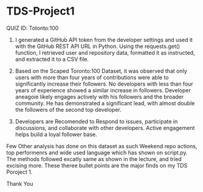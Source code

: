 # TDS-Project1

QUIZ ID: Totonto:100


1. I generated a GitHub API token from the developer settings and used it with the GitHub REST API URL in Python. Using the requests.get() function, I retrieved user and repository data, formatted it as instructed, and extracted it to a CSV file.
   
2. Based on the Scaped Toronto:100 Dataset, it was observed that only users with more than four years of contributions were able to significantly increase their followers. No developers with less than four years of experience showed a similar increase in followers. Developer aneagoie likely engages actively with his followers and the broader community. He has demonstrated a significant lead, with almost double the followers of the second top developer.
  
3. Developers are Recomended to Respond to issues, participate in discussions, and collaborate with other developers. Active engagement helps build a loyal follower base.


Few Other analysis has done on this dataset as such Weekend repo actions, top performenrs and wide used language which has shown on script.py. The methods followed excatly same as shown in the lecture, and tried excising more. These theree bullet points are the major finds on my TDS Poroject 1.

Thank You

